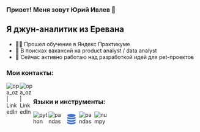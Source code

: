 ### Привет! Меня зовут Юрий Ивлев 👋

## Я джун-аналитик из Еревана
- 👩‍💻 Прошел обучение в Яндекс Практикуме
- 🔎 В поисках вакансий на product analyst / data analyst
- 💫 Сейчас активно работаю над разработкой идей для pet-проектов
### Мои контакты:
[<img align="left" alt="opa_oz | LinkedIn" width="35px" src="https://img.icons8.com/?size=512&id=lUktdBVdL4Kb&format=png" />](https://t.me/yuriy_ivlev)
[<img align="left" alt="opa_oz | LinkedIn" width="35px" src="https://img.icons8.com/?size=512&id=124379&format=png" />](mailto:ivlev1305@gmail.com)
<br />
### Языки и инструменты:
<img align="left" alt="python" width="40px" src="https://cdn.jsdelivr.net/gh/devicons/devicon/icons/python/python-original-wordmark.svg" />
<img align="left" alt="pandas" width="40px" src="https://cdn.jsdelivr.net/gh/devicons/devicon/icons/postgresql/postgresql-original.svg" />
<img align="left" alt="jupiter" width="40px" src="https://raw.githubusercontent.com/github/explore/80688e429a7d4ef2fca1e82350fe8e3517d3494d/topics/sql/sql.png" />
<img align="left" alt="" width="40px" src="https://mobilitydb.com/images/plotly.png" />
<img align="left" alt="pandas" width="40px" src="https://cdn.jsdelivr.net/gh/devicons/devicon/icons/pandas/pandas-original-wordmark.svg" />
<img align="left" alt="numpy" width="40px" src="https://cdn.jsdelivr.net/gh/devicons/devicon/icons/numpy/numpy-original.svg" />
<img align="left" alt="" width="40px" src="https://img.icons8.com/?size=512&id=9Kvi1p1F0tUo&format=png" />
<img align="left" alt="" width="40px" src="https://img.icons8.com/?size=512&id=OkBCty7GwbXX&format=png" />
<img align="left" alt="" width="40px" src="https://seaborn.pydata.org/_images/logo-tall-lightbg.svg" />
<img align="left" alt="" width="40px" src="https://matplotlib.org/stable/_images/sphx_glr_logos2_001.png" />
<img align="left" alt="" width="40px" src="https://mobilitydb.com/images/plotly.png" />



<br />
<br />

